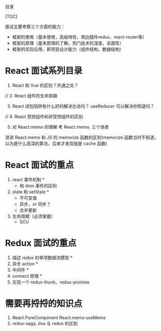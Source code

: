 目录

[TOC]

面试主要考察三个方面的能力：
- 框架的使用（基本使用，高级特性，周边插件redux、react-router等）
- 框架的原理（基本原理的了解，热门技术的深度，全面性）
- 框架的实际应用，即项目设计能力（组件结构，数据结构）

# React 面试系列目录

1. React 和 Vue 的区别？共通之处？

// 2. React 组件的生命周期


3. React 闭包陷阱有什么好的解决办法吗？
useReducer 可以解决你知道吗？

// 4. React 受控组件和非受控组件的区别

5. 对 React.memo 的理解
考 React.memo, 三个场景

讲讲 React.memo 和 JS 的 memorize 函数的区别(memorize 函数当时不知道，以为是什么高深的算法，后来才发现就是 cache 函数)

# React 面试的重点
1. react 事件机制 *
    - 和 dom 事件的区别
2. state 和 setState *
    - 不可变值
    - 异步，or 同步？
    - 合并更新
3. 生命周期（必须掌握）
    - SCU


# Redux 面试的重点

1. 描述 redux 的单项数据流模型 *
2. 异步 action *
3. 中间件 *
4. connect 原理 *
5. 实现一个 redux-thunk、redux-promise



# 需要再捋捋的知识点
1. React.PureComponent React.memo useMemo
2. redux-saga, dva 与 redux 的区别